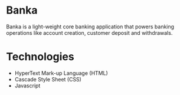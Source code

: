 # Banka
Banka is a light-weight core banking application that powers banking operations like account creation, customer deposit and withdrawals.

# Technologies
  - HyperText Mark-up Language (HTML) 
  - Cascade Style Sheet (CSS)
  - Javascript
